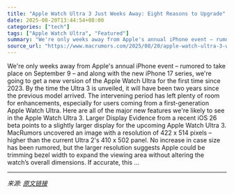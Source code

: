 ```yaml
---
title: "Apple Watch Ultra 3 Just Weeks Away: Eight Reasons to Upgrade"
date: 2025-08-20T13:44:54+08:00
categories: ["tech"]
tags: ["Apple Watch Ultra", "Featured"]
summary: "We're only weeks away from Apple's annual iPhone event – rumored to take place on September 9 – and along with the new iPhone 17 series, we're going to get a new version of the Apple Watch Ultra for t"
source_url: "https://www.macrumors.com/2025/08/20/apple-watch-ultra-3-weeks-away-8-reasons-upgrade/"
---
```


We're only weeks away from Apple's annual iPhone event – rumored to take place on September 9 – and along with the new iPhone 17 series, we're going to get a new version of the Apple Watch Ultra for the first time since 2023. By the time the Ultra 3 is unveiled, it will have been two years since the previous model arrived. The intervening period has left plenty of room for enhancements, especially for users coming from a first-generation Apple Watch Ultra. Here are all of the major new features we're likely to see in the Apple Watch Ultra 3. Larger Display Evidence from a recent iOS 26 beta points to a slightly larger display for the upcoming Apple Watch Ultra 3. MacRumors uncovered an image with a resolution of 422 x 514 pixels – higher than the current Ultra 2's 410 x 502 panel. No increase in case size has been rumored, but the larger resolution suggests Apple could be trimming bezel width to expand the viewing area without altering the watch’s overall dimensions. If accurate, this ...

---

*来源: [原文链接](https://www.macrumors.com/2025/08/20/apple-watch-ultra-3-weeks-away-8-reasons-upgrade/)*
